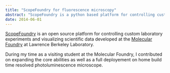 ```yaml
---
title: "ScopeFoundry for fluorescence microscopy"
abstract: "ScopeFoundry is a python based platform for controlling custom laboratory experiments and visualizing scientific data"
date: 2014-06-01
---
```


[ScopeFoundry](https://www.scopefoundry.org) is an open source platform for controlling custom laboratory experiments and visualizing scientific data developed at the [Molecular Foundry](https://foundry.lbl.gov/) at Lawrence Berkeley Laboratory. 



During my time as a visiting student at the Molecular Foundry, I contributed on expanding the core abilities as well as a full deployement on home build time resolved photoluminescence microscope. 





